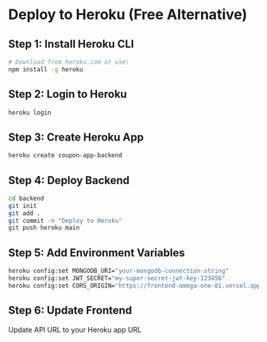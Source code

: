 # Deploy to Heroku (Free Alternative)

## Step 1: Install Heroku CLI
```bash
# Download from heroku.com or use:
npm install -g heroku
```

## Step 2: Login to Heroku
```bash
heroku login
```

## Step 3: Create Heroku App
```bash
heroku create coupon-app-backend
```

## Step 4: Deploy Backend
```bash
cd backend
git init
git add .
git commit -m "Deploy to Heroku"
git push heroku main
```

## Step 5: Add Environment Variables
```bash
heroku config:set MONGODB_URI="your-mongodb-connection-string"
heroku config:set JWT_SECRET="my-super-secret-jwt-key-123456"
heroku config:set CORS_ORIGIN="https://frontend-omega-one-81.vercel.app"
```

## Step 6: Update Frontend
Update API URL to your Heroku app URL
